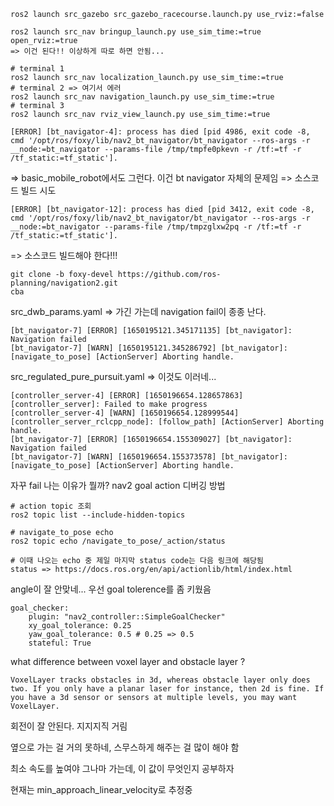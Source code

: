 ```
ros2 launch src_gazebo src_gazebo_racecourse.launch.py use_rviz:=false

ros2 launch src_nav bringup_launch.py use_sim_time:=true open_rviz:=true
=> 이건 된다!! 이상하게 따로 하면 안됨...

# terminal 1
ros2 launch src_nav localization_launch.py use_sim_time:=true
# terminal 2 => 여기서 에러 
ros2 launch src_nav navigation_launch.py use_sim_time:=true
# terminal 3
ros2 launch src_nav rviz_view_launch.py use_sim_time:=true
```

```
[ERROR] [bt_navigator-4]: process has died [pid 4986, exit code -8, cmd '/opt/ros/foxy/lib/nav2_bt_navigator/bt_navigator --ros-args -r __node:=bt_navigator --params-file /tmp/tmpfe0pkevn -r /tf:=tf -r /tf_static:=tf_static'].
```

=> basic_mobile_robot에서도 그런다. 
이건 bt navigator 자체의 문제임 => 소스코드 빌드 시도 

```
[ERROR] [bt_navigator-12]: process has died [pid 3412, exit code -8, cmd '/opt/ros/foxy/lib/nav2_bt_navigator/bt_navigator --ros-args -r __node:=bt_navigator --params-file /tmp/tmpzglxw2pq -r /tf:=tf -r /tf_static:=tf_static'].
```

=> 소스코드 빌드해야 한다!!!

```
git clone -b foxy-devel https://github.com/ros-planning/navigation2.git
cba
```

src_dwb_params.yaml => 가긴 가는데 navigation fail이 종종 난다. 

```
[bt_navigator-7] [ERROR] [1650195121.345171135] [bt_navigator]: Navigation failed
[bt_navigator-7] [WARN] [1650195121.345286792] [bt_navigator]: [navigate_to_pose] [ActionServer] Aborting handle.
```

src_regulated_pure_pursuit.yaml => 이것도 이러네...

```
[controller_server-4] [ERROR] [1650196654.128657863] [controller_server]: Failed to make progress
[controller_server-4] [WARN] [1650196654.128999544] [controller_server_rclcpp_node]: [follow_path] [ActionServer] Aborting handle.
[bt_navigator-7] [ERROR] [1650196654.155309027] [bt_navigator]: Navigation failed
[bt_navigator-7] [WARN] [1650196654.155373578] [bt_navigator]: [navigate_to_pose] [ActionServer] Aborting handle.
```

자꾸 fail 나는 이유가 뭘까?
nav2 goal action 디버깅 방법

```
# action topic 조회
ros2 topic list --include-hidden-topics

# navigate_to_pose echo 
ros2 topic echo /navigate_to_pose/_action/status

# 이때 나오는 echo 중 제일 마지막 status code는 다음 링크에 해당됨
status => https://docs.ros.org/en/api/actionlib/html/index.html
```

angle이 잘 안맞네... 우선 goal tolerence를 좀 키웠음

```
goal_checker:
    plugin: "nav2_controller::SimpleGoalChecker"
    xy_goal_tolerance: 0.25
    yaw_goal_tolerance: 0.5 # 0.25 => 0.5
    stateful: True
```

what difference between voxel layer and obstacle layer ?

```
VoxelLayer tracks obstacles in 3d, whereas obstacle layer only does two. If you only have a planar laser for instance, then 2d is fine. If you have a 3d sensor or sensors at multiple levels, you may want VoxelLayer.
```

회전이 잘 안된다. 지지지직 거림

옆으로 가는 걸 거의 못하네, 스무스하게 해주는 걸 많이 해야 함

최소 속도를 높여야 그나마 가는데, 이 값이 무엇인지 공부하자

현재는 min_approach_linear_velocity로 추정중